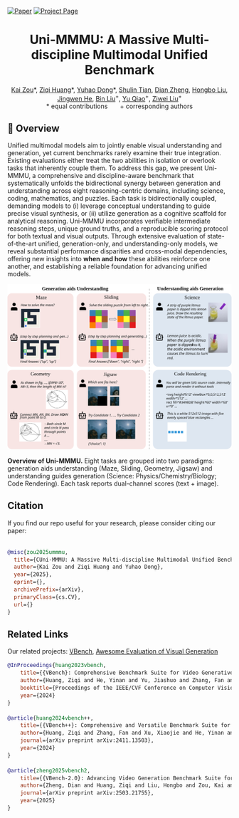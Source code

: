[![Paper](https://img.shields.io/badge/cs.CV-Paper-b31b1b?logo=arxiv&logoColor=red)](https://arxiv.org/abs/xxxx)
[![Project Page](https://img.shields.io/badge/Evaluation-Website-green?logo=googlechrome&logoColor=green)](https://vchitect.github.io/Uni-MMMU-Project/)

<div align="center">
<h1>Uni-MMMU: A Massive Multi-discipline Multimodal Unified Benchmark
</h1></div>

<div align="center">
    <a href="https://github.com/Jacky-hate" target="_blank">Kai Zou</a>*,
    <a href="https://ziqihuangg.github.io/" target="_blank">Ziqi Huang</a>*,
    <a href="https://scholar.google.com/citations?hl=zh-CN&user=kMui170AAAAJ" target="_blank"> Yuhao Dong</a>*,
    <a href="https://shulin16.github.io/" target="_blank">Shulin Tian</a>,
    <a href="https://zhengdian1.github.io/" target="_blank">Dian Zheng</a>,
    <a href="https://github.com/Alexios-hub" target="_blank">Hongbo Liu</a>,
    <a href="https://github.com/hejingwenhejingwen" target="_blank">Jingwen He</a>,
    <a href="https://scholar.google.com/citations?user=kReWULQAAAAJ&hl=en&oi=ao" target="_blank">Bin Liu</a><sup>+</sup>,
    <a href="http://mmlab.siat.ac.cn/yuqiao/index.html" target="_blank">Yu Qiao</a><sup>+</sup>,
    <a href="https://liuziwei7.github.io/" target="_blank">Ziwei Liu</a><sup>+</sup>
</div>

<div align="center">
     * equal contributions &nbsp;&nbsp;&nbsp;&nbsp;&nbsp; 
     + corresponding authors
</div>



<a name="overview"></a>
## :mega: Overview

Unified multimodal models aim to jointly enable visual understanding and generation, yet current benchmarks rarely examine their true integration. Existing evaluations either treat the two abilities in isolation or overlook tasks that inherently couple them. To address this gap, we present Uni-MMMU, a comprehensive and discipline-aware benchmark that systematically unfolds the bidirectional synergy between generation and understanding across eight reasoning-centric domains, including science, coding, mathematics, and puzzles. Each task is bidirectionally coupled, demanding models to (i) leverage conceptual understanding to guide precise visual synthesis, or (ii) utilize generation as a cognitive scaffold for analytical reasoning. Uni-MMMU incorporates verifiable intermediate reasoning steps, unique ground truths, and a reproducible scoring protocol for both textual and visual outputs. Through extensive evaluation of state-of-the-art unified, generation-only, and understanding-only models, we reveal substantial performance disparities and cross-modal dependencies, offering new insights into **when and how** these abilities reinforce one another, and establishing a reliable foundation for advancing unified models.

![Framework](./assets/images/all.svg)


**Overview of Uni-MMMU.** Eight tasks are grouped into two paradigms: generation aids understanding (Maze, Sliding, Geometry, Jigsaw) and understanding guides generation (Science: Physics/Chemistry/Biology; Code Rendering). Each task reports dual-channel scores (text + image).







## Citation

If you find our repo useful for your research, please consider citing our paper:

```bibtex

@misc{zou2025ummmu,
  title={CUni-MMMU: A Massive Multi-discipline Multimodal Unified Benchmark},
  author={Kai Zou and Ziqi Huang and Yuhao Dong},
  year={2025},
  eprint={},
  archivePrefix={arXiv},
  primaryClass={cs.CV},
  url={}
}
```

## Related Links

Our related projects: [VBench](https://github.com/Vchitect/VBench), [Awesome Evaluation of Visual Generation](https://github.com/ziqihuangg/Awesome-Evaluation-of-Visual-Generation)

```bibtex
@InProceedings{huang2023vbench,
    title={{VBench}: Comprehensive Benchmark Suite for Video Generative Models},
    author={Huang, Ziqi and He, Yinan and Yu, Jiashuo and Zhang, Fan and Si, Chenyang and Jiang, Yuming and Zhang, Yuanhan and Wu, Tianxing and Jin, Qingyang and Chanpaisit, Nattapol and Wang, Yaohui and Chen, Xinyuan and Wang, Limin and Lin, Dahua and Qiao, Yu and Liu, Ziwei},
    booktitle={Proceedings of the IEEE/CVF Conference on Computer Vision and Pattern Recognition},
    year={2024}
}

@article{huang2024vbench++,
    title={{VBench++}: Comprehensive and Versatile Benchmark Suite for Video Generative Models},
    author={Huang, Ziqi and Zhang, Fan and Xu, Xiaojie and He, Yinan and Yu, Jiashuo and Dong, Ziyue and Ma, Qianli and Chanpaisit, Nattapol and Si, Chenyang and Jiang, Yuming and Wang, Yaohui and Chen, Xinyuan and Chen, Ying-Cong and Wang, Limin and Lin, Dahua and Qiao, Yu and Liu, Ziwei},
    journal={arXiv preprint arXiv:2411.13503},
    year={2024}
}

@article{zheng2025vbench2,
    title={{VBench-2.0}: Advancing Video Generation Benchmark Suite for Intrinsic Faithfulness},
    author={Zheng, Dian and Huang, Ziqi and Liu, Hongbo and Zou, Kai and He, Yinan and Zhang, Fan and Zhang, Yuanhan and He, Jingwen and Zheng, Wei-Shi and Qiao, Yu and Liu, Ziwei},
    journal={arXiv preprint arXiv:2503.21755},
    year={2025}
}
```